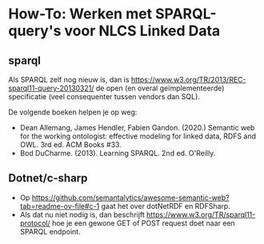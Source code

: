 # How-To: Werken met SPARQL-query's voor NLCS Linked Data

<div class="issue" data-number="200"></div>


## sparql
Als SPARQL zelf nog nieuw is, dan is https://www.w3.org/TR/2013/REC-sparql11-query-20130321/ de open (en overal geïmplementeerde) specificatie (veel consequenter tussen vendors dan SQL).

De volgende boeken helpen je op weg: 
* Dean Allemang, James Hendler, Fabien Gandon. (2020.) Semantic web for the working ontologist: effective modeling for linked data, RDFS and OWL. 3rd ed. ACM Books #33.
* Bod DuCharme. (2013). Learning SPARQL. 2nd ed. O'Reilly.


## Dotnet/c-sharp
* Op https://github.com/semantalytics/awesome-semantic-web?tab=readme-ov-file#c-1 gaat het over dotNetRDF en RDFSharp.
* Als dat nu niet nodig is, dan beschrijft https://www.w3.org/TR/sparql11-protocol/ hoe je een gewone GET of POST request doet naar een SPARQL endpoint.
